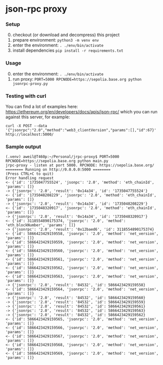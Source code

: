 # json-rpc proxy

### Setup

0. checkout (or download and decompress) this project
1. prepare environment: `python3 -m venv env`
2. enter the environment: `. ./env/bin/activate`
3. install dependencies `pip install -r requirements.txt`

### Usage

0. enter the environment: `. ./env/bin/activate`
1. run proxy: `PORT=5000 RPCNODE=https://sepolia.base.org python jsonrpc-proxy.py` 


### Testing with curl

You can find a lot of examples here: https://ethereum.org/en/developers/docs/apis/json-rpc/ which you can run against this server, for example:

`curl -X POST --data '{"jsonrpc":"2.0","method":"web3_clientVersion","params":[],"id":67}'  http://localhost:5000/ `


### Sample output

```
(.venv) aweil@T460p:~/Personal/jrpc-proxy$ PORT=5000 RPCNODE=https://sepolia.base.org python main.py 
jrpc-proxy - listen at port 5000. RPCNODE: https://sepolia.base.org/
======== Running on http://0.0.0.0:5000 ========
(Press CTRL+C to quit)
Error handling request
<- {'id': '1735047755524', 'jsonpc': '2.0', 'method': 'eth_chainId', 'params': []}
-> {'jsonrpc': '2.0', 'result': '0x14a34', 'id': '1735047755524'}
<- {'id': '1735048208229', 'jsonrpc': '2.0', 'method': 'eth_chainId', 'params': []}
-> {'jsonrpc': '2.0', 'result': '0x14a34', 'id': '1735048208229'}
<- {'id': '1735048320917', 'jsonrpc': '2.0', 'method': 'eth_chainId', 'params': []}
-> {'jsonrpc': '2.0', 'result': '0x14a34', 'id': '1735048320917'}
<- {'id': 3118554890175374, 'jsonrpc': '2.0', 'method': 'eth_blockNumber', 'params': []}
-> {'jsonrpc': '2.0', 'result': '0x12baed6', 'id': 3118554890175374}
<- {'id': 5866423429159558, 'jsonrpc': '2.0', 'method': 'net_version', 'params': []}
<- {'id': 5866423429159559, 'jsonrpc': '2.0', 'method': 'net_version', 'params': []}
<- {'id': 5866423429159560, 'jsonrpc': '2.0', 'method': 'net_version', 'params': []}
<- {'id': 5866423429159561, 'jsonrpc': '2.0', 'method': 'net_version', 'params': []}
<- {'id': 5866423429159562, 'jsonrpc': '2.0', 'method': 'net_version', 'params': []}
<- {'id': 5866423429159563, 'jsonrpc': '2.0', 'method': 'net_version', 'params': []}
-> {'jsonrpc': '2.0', 'result': '84532', 'id': 5866423429159558}
<- {'id': 5866423429159564, 'jsonrpc': '2.0', 'method': 'net_version', 'params': []}
-> {'jsonrpc': '2.0', 'result': '84532', 'id': 5866423429159560}
-> {'jsonrpc': '2.0', 'result': '84532', 'id': 5866423429159559}
-> {'jsonrpc': '2.0', 'result': '84532', 'id': 5866423429159561}
-> {'jsonrpc': '2.0', 'result': '84532', 'id': 5866423429159563}
-> {'jsonrpc': '2.0', 'result': '84532', 'id': 5866423429159562}
<- {'id': 5866423429159565, 'jsonrpc': '2.0', 'method': 'net_version', 'params': []}
<- {'id': 5866423429159566, 'jsonrpc': '2.0', 'method': 'net_version', 'params': []}
<- {'id': 5866423429159567, 'jsonrpc': '2.0', 'method': 'net_version', 'params': []}
<- {'id': 5866423429159568, 'jsonrpc': '2.0', 'method': 'net_version', 'params': []}
<- {'id': 5866423429159569, 'jsonrpc': '2.0', 'method': 'net_version', 'params': []}
```

